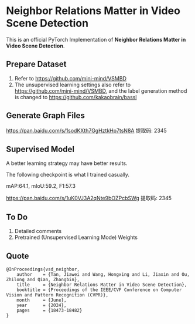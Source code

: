 # Neighbor Relations Matter in Video Scene Detection
This is an official PyTorch Implementation of **Neighbor Relations Matter in Video Scene Detection**.

## Prepare Dataset
1. Refer to https://github.com/mini-mind/VSMBD
2. The unsupervised learning settings also refer to https://github.com/mini-mind/VSMBD, 
and the label generation method is changed to https://github.com/kakaobrain/bassl

## Generate Graph Files
https://pan.baidu.com/s/1sodKXth7GgHztkHp7tsN8A 提取码: 2345 

## Supervised Model
A better learning strategy may have better results. 

The following checkpoint is what I trained casually.

mAP:64.1, mIoU:59.2, F1:57.3

https://pan.baidu.com/s/1uK0VJ3A2qNte9bOZPcbSWg 提取码: 2345 

## To Do
1. Detailed comments
2. Pretrained (Unsupervised Learning Mode) Weights

## Quote

```
@InProceedings{vsd_neighbor,
    author    = {Tan, Jiawei and Wang, Hongxing and Li, Jiaxin and Ou, Zhilong and Qian, Zhangbin},
    title     = {Neighbor Relations Matter in Video Scene Detection},
    booktitle = {Proceedings of the IEEE/CVF Conference on Computer Vision and Pattern Recognition (CVPR)},
    month     = {June},
    year      = {2024},
    pages     = {18473-18482}
}
```
